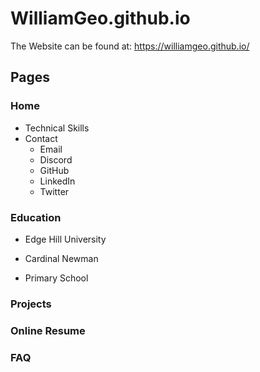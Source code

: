 # WilliamGeo.github.io

The Website can be found at:
https://williamgeo.github.io/

## Pages
### Home
- Technical Skills
- Contact
  - Email
  - Discord
  - GitHub
  - LinkedIn
  - Twitter
  
### Education
- Edge Hill University

- Cardinal Newman

- Primary School

### Projects


### Online Resume

### FAQ
